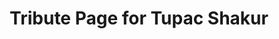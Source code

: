 ---
title: "Tribute Page for Tupac Shakur"
title_fr: "Page Hommage pour Tupac Shakur"
order: 8
description: "HTML/SCSS Project created for the 'Responsive Web Design' certification on freeCodeCamp."
description_fr: "Projet HTML/SCSS réalisé pour la certification 'Responsive Web Design' sur freeCodeCamp."
featuredImage: ../images/fcc-tribute-page.jpg
url: "https://codepen.io/anhek/debug/ZEzeRWz"
tags: ["webdesign", "html", "scss"]
tags_fr: ["webdesign", "html", "scss"]
---